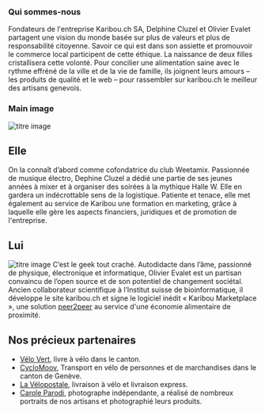 ### Qui sommes-nous
Fondateurs de l'entreprise Karibou.ch SA, Delphine Cluzel et Olivier Evalet partagent une vision du monde basée sur plus de valeurs et plus de responsabilité citoyenne. Savoir ce qui est dans son assiette et promouvoir le commerce local participent de cette éthique. La naissance de deux filles cristallisera cette volonté. Pour concilier une alimentation saine avec le rythme effréné de la ville et de la vie de famille, ils joignent leurs amours – les produits de qualité et le web – pour rassembler sur karibou.ch le meilleur des artisans genevois.

### Main image
![titre image](https://ucarecdn.com/4c47efc7-be78-4f61-95d4-232a83ee5cd4/)

## Elle
On la connaît d’abord comme cofondatrice du club Weetamix. Passionnée de musique électro, Dephine Cluzel a dédié une partie de ses jeunes années à mixer et à organiser des soirées à la mythique Halle W. Elle en gardera un indécrottable sens de la logistique. Patiente et tenace, elle met également au service de Karibou une formation en marketing, grâce à laquelle elle gère les aspects financiers, juridiques et de promotion de l'entreprise.

## Lui
![titre image](https://ucarecdn.com/e79f59da-1081-4c89-a00f-b2499aaf0afa/)
C’est le geek tout craché. Autodidacte dans l’âme, passionné de physique, électronique et informatique, Olivier Evalet est un partisan convaincu de l’open source et de son potentiel de changement sociétal. Ancien collaborateur scientifique à l’Institut suisse de bioinformatique, il développe le site karibou.ch et signe le logiciel inédit « Karibou Marketplace », une solution [peer2peer](https://fr.wikipedia.org/wiki/Pair_%C3%A0_pair) au service d'une économie alimentaire de proximité.

## Nos précieux partenaires
* [Vélo Vert](https://www.velovert.ch/), livre à vélo dans le canton.
* [CycloMoov](https://cyclomoov.ch/), Transport en vélo de personnes et de marchandises dans le canton de Genève.
* [La Vélopostale](https://lavelopostale.com/), livraison à vélo et livraison express.
* [Carole Parodi](https://caroleparodi.com/), photographe indépendante, a réalisé de nombreux portraits de nos artisans et photographié leurs produits.

